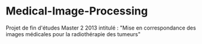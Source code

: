 # Medical-Image-Processing
Projet de fin d'études Master 2 2013 intitulé : "Mise en correspondance des images médicales pour la radiothérapie des tumeurs"
